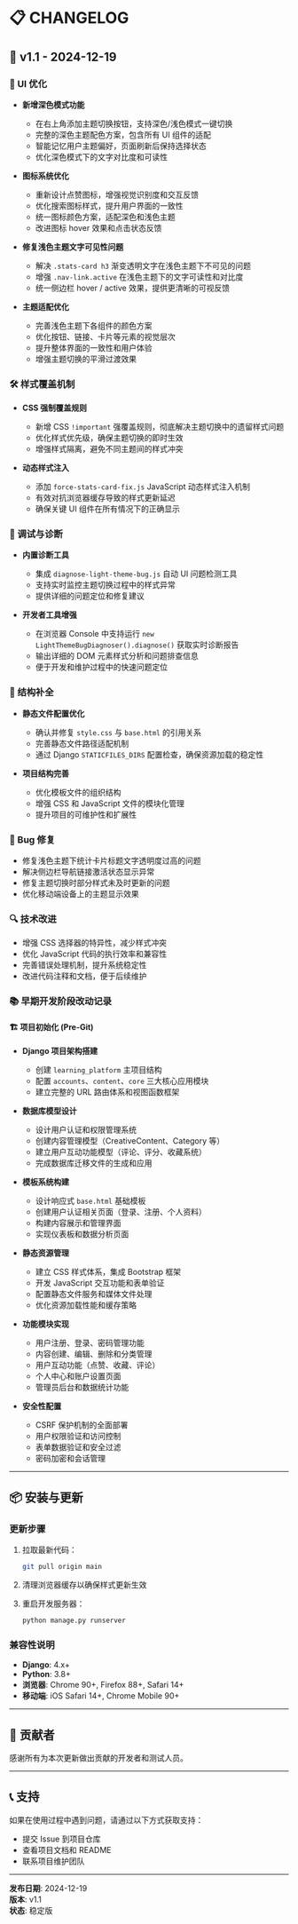 # 📋 CHANGELOG

## 🚀 v1.1 - 2024-12-19

### 🎨 UI 优化

- **新增深色模式功能**
  - 在右上角添加主题切换按钮，支持深色/浅色模式一键切换
  - 完整的深色主题配色方案，包含所有 UI 组件的适配
  - 智能记忆用户主题偏好，页面刷新后保持选择状态
  - 优化深色模式下的文字对比度和可读性

- **图标系统优化**
  - 重新设计点赞图标，增强视觉识别度和交互反馈
  - 优化搜索图标样式，提升用户界面的一致性
  - 统一图标颜色方案，适配深色和浅色主题
  - 改进图标 hover 效果和点击状态反馈

- **修复浅色主题文字可见性问题**
  - 解决 `.stats-card h3` 渐变透明文字在浅色主题下不可见的问题
  - 增强 `.nav-link.active` 在浅色主题下的文字可读性和对比度
  - 统一侧边栏 hover / active 效果，提供更清晰的可视反馈

- **主题适配优化**
  - 完善浅色主题下各组件的颜色方案
  - 优化按钮、链接、卡片等元素的视觉层次
  - 提升整体界面的一致性和用户体验
  - 增强主题切换的平滑过渡效果

### 🛠️ 样式覆盖机制

- **CSS 强制覆盖规则**
  - 新增 CSS `!important` 强覆盖规则，彻底解决主题切换中的遗留样式问题
  - 优化样式优先级，确保主题切换的即时生效
  - 增强样式隔离，避免不同主题间的样式冲突

- **动态样式注入**
  - 添加 `force-stats-card-fix.js` JavaScript 动态样式注入机制
  - 有效对抗浏览器缓存导致的样式更新延迟
  - 确保关键 UI 组件在所有情况下的正确显示

### 🧪 调试与诊断

- **内置诊断工具**
  - 集成 `diagnose-light-theme-bug.js` 自动 UI 问题检测工具
  - 支持实时监控主题切换过程中的样式异常
  - 提供详细的问题定位和修复建议

- **开发者工具增强**
  - 在浏览器 Console 中支持运行 `new LightThemeBugDiagnoser().diagnose()` 获取实时诊断报告
  - 输出详细的 DOM 元素样式分析和问题排查信息
  - 便于开发和维护过程中的快速问题定位

### 🔧 结构补全

- **静态文件配置优化**
  - 确认并修复 `style.css` 与 `base.html` 的引用关系
  - 完善静态文件路径适配机制
  - 通过 Django `STATICFILES_DIRS` 配置检查，确保资源加载的稳定性

- **项目结构完善**
  - 优化模板文件的组织结构
  - 增强 CSS 和 JavaScript 文件的模块化管理
  - 提升项目的可维护性和扩展性

### 🐛 Bug 修复

- 修复浅色主题下统计卡片标题文字透明度过高的问题
- 解决侧边栏导航链接激活状态显示异常
- 修复主题切换时部分样式未及时更新的问题
- 优化移动端设备上的主题显示效果

### 🔍 技术改进

- 增强 CSS 选择器的特异性，减少样式冲突
- 优化 JavaScript 代码的执行效率和兼容性
- 完善错误处理机制，提升系统稳定性
- 改进代码注释和文档，便于后续维护

### 📚 早期开发阶段改动记录

#### 🏗️ 项目初始化 (Pre-Git)

- **Django 项目架构搭建**
  - 创建 `learning_platform` 主项目结构
  - 配置 `accounts`、`content`、`core` 三大核心应用模块
  - 建立完整的 URL 路由体系和视图函数框架

- **数据库模型设计**
  - 设计用户认证和权限管理系统
  - 创建内容管理模型（CreativeContent、Category 等）
  - 建立用户互动功能模型（评论、评分、收藏系统）
  - 完成数据库迁移文件的生成和应用

- **模板系统构建**
  - 设计响应式 `base.html` 基础模板
  - 创建用户认证相关页面（登录、注册、个人资料）
  - 构建内容展示和管理界面
  - 实现仪表板和数据分析页面

- **静态资源管理**
  - 建立 CSS 样式体系，集成 Bootstrap 框架
  - 开发 JavaScript 交互功能和表单验证
  - 配置静态文件服务和媒体文件处理
  - 优化资源加载性能和缓存策略

- **功能模块实现**
  - 用户注册、登录、密码管理功能
  - 内容创建、编辑、删除和分类管理
  - 用户互动功能（点赞、收藏、评论）
  - 个人中心和账户设置页面
  - 管理员后台和数据统计功能

- **安全性配置**
  - CSRF 保护机制的全面部署
  - 用户权限验证和访问控制
  - 表单数据验证和安全过滤
  - 密码加密和会话管理

---

## 📦 安装与更新

### 更新步骤

1. 拉取最新代码：
   ```bash
   git pull origin main
   ```

2. 清理浏览器缓存以确保样式更新生效

3. 重启开发服务器：
   ```bash
   python manage.py runserver
   ```

### 兼容性说明

- **Django**: 4.x+
- **Python**: 3.8+
- **浏览器**: Chrome 90+, Firefox 88+, Safari 14+
- **移动端**: iOS Safari 14+, Chrome Mobile 90+

---

## 🤝 贡献者

感谢所有为本次更新做出贡献的开发者和测试人员。

---

## 📞 支持

如果在使用过程中遇到问题，请通过以下方式获取支持：

- 提交 Issue 到项目仓库
- 查看项目文档和 README
- 联系项目维护团队

---

**发布日期**: 2024-12-19  
**版本**: v1.1  
**状态**: 稳定版